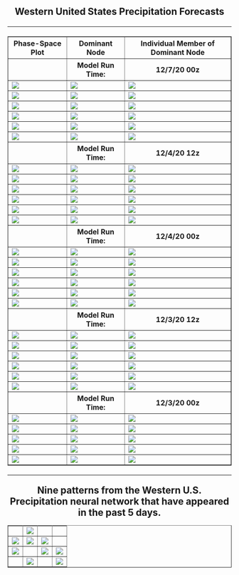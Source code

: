 <html>
  <head>
    <meta charset="utf-8">
    <meta name="viewport" content="width=device-width, initial-scale=1">
  </head>
  <body>
    <h2><center>Western United States Precipitation Forecasts
  <hr>
      


  <table border="1" cellpadding="1" cellspacing="1">
    <tr>
      <th>Phase-Space Plot</th>
      <th>Dominant Node</th>
      <th>Individual Member of Dominant Node</th>
    </tr>
    <tr>
      <th></th>
      <th>Model Run Time:</th>
      <th>12/7/20 00z</th>
    </tr>
    <tr>
      <td><img src="https://user-images.githubusercontent.com/75145898/101389105-299b2400-387e-11eb-8fd1-8a058f4debe3.png"></td>
      <td><img src="https://user-images.githubusercontent.com/75145898/101389175-46375c00-387e-11eb-8950-2153bfe47c97.png"></td>
      <td><img src="https://user-images.githubusercontent.com/75145898/101389372-91516f00-387e-11eb-8502-372601923e3f.png"></td>
    </tr>
    <tr>
      <td><img src="https://user-images.githubusercontent.com/75145898/101389106-2a33ba80-387e-11eb-996a-7f791f25a884.png"></td>
      <td><img src="https://user-images.githubusercontent.com/75145898/101389215-52bbb480-387e-11eb-80c9-6e4464066629.png"></td>
      <td><img src="https://user-images.githubusercontent.com/75145898/101389375-91ea0580-387e-11eb-9c40-6aebe37a4303.png"></td>
    </tr>
    <tr>
      <td><img src="https://user-images.githubusercontent.com/75145898/101389107-2a33ba80-387e-11eb-8b95-6ef907158d2a.png"></td>
      <td><img src="https://user-images.githubusercontent.com/75145898/101389234-5bac8600-387e-11eb-83a5-cbe5c60fdae8.png"></td>
      <td><img src="https://user-images.githubusercontent.com/75145898/101389376-91ea0580-387e-11eb-8daa-fe27d32aa27e.png"></td>
    </tr>
    <tr>
      <td><img src="https://user-images.githubusercontent.com/75145898/101389108-2acc5100-387e-11eb-87ca-21f11c5db0aa.png"></td>
      <td><img src="https://user-images.githubusercontent.com/75145898/101389267-6830de80-387e-11eb-982a-aaa7616b978d.png"></td>
      <td><img src="https://user-images.githubusercontent.com/75145898/101389377-92829c00-387e-11eb-8202-1b5a59110600.png"></td>
    </tr>
    <tr>
      <td><img src="https://user-images.githubusercontent.com/75145898/101389109-2acc5100-387e-11eb-87fd-9882b20e51e2.png"></td>
      <td><img src="https://user-images.githubusercontent.com/75145898/101389299-73840a00-387e-11eb-9edf-a6f822f3efee.png"></td>
      <td><img src="https://user-images.githubusercontent.com/75145898/101389378-92829c00-387e-11eb-8349-d9b43344a22d.png"></td>
    </tr>
    <tr>
      <td><img src="https://user-images.githubusercontent.com/75145898/101389110-2acc5100-387e-11eb-9ff3-b77f7913c332.png"></td>
      <td><img src="https://user-images.githubusercontent.com/75145898/101389327-81398f80-387e-11eb-8878-e78b5df97dc2.png"></td>
      <td><img src="https://user-images.githubusercontent.com/75145898/101389379-92829c00-387e-11eb-9490-76da1cf42180.png"></td>
    </tr>
    <tr>
      <th></th>
      <th>Model Run Time:</th>
      <th>12/4/20 12z</th>
    </tr>
    <tr>
      <td><img src="https://user-images.githubusercontent.com/75145898/101234144-4535dd00-367a-11eb-873a-30ae7c1effe3.png"></td>
      <td><img src="https://user-images.githubusercontent.com/75145898/101234469-c1312480-367c-11eb-89c9-aa19a4833da5.png"></td>
      <td><img src="https://user-images.githubusercontent.com/75145898/101234226-b2497280-367a-11eb-84c9-a3fbdf7a0191.png"></td>
    </tr>
    <tr>
      <td><img src="https://user-images.githubusercontent.com/75145898/101234145-45ce7380-367a-11eb-9f7b-2ceeba31f130.png"></td>
      <td><img src="https://user-images.githubusercontent.com/75145898/101234173-6b5b7d00-367a-11eb-8f32-6a4e01648b2d.png"></td>
      <td><img src="https://user-images.githubusercontent.com/75145898/101234227-b2e20900-367a-11eb-9326-6297a80d4632.png"></td>
    </tr>
    <tr>
      <td><img src="https://user-images.githubusercontent.com/75145898/101234146-45ce7380-367a-11eb-8571-325d6a32dd7e.png"></td>
      <td><img src="https://user-images.githubusercontent.com/75145898/101234179-7ca48980-367a-11eb-8e81-54e07a10301e.png"></td>
      <td><img src="https://user-images.githubusercontent.com/75145898/101234228-b2e20900-367a-11eb-9694-d37c93fc2b4e.png"></td>
    </tr>
    <tr>
      <td><img src="https://user-images.githubusercontent.com/75145898/101234147-45ce7380-367a-11eb-9aa7-89b92d678656.png"></td>
      <td><img src="https://user-images.githubusercontent.com/75145898/101234188-88904b80-367a-11eb-98f3-4cdd912001fe.png"></td>
      <td><img src="https://user-images.githubusercontent.com/75145898/101234229-b2e20900-367a-11eb-8668-62f882e6be63.png"></td>
    </tr>
    <tr>
      <td><img src="https://user-images.githubusercontent.com/75145898/101234148-45ce7380-367a-11eb-8a0e-5b2d5cd97059.png"></td>
      <td><img src="https://user-images.githubusercontent.com/75145898/101234202-934ae080-367a-11eb-81e8-c26517b1a495.png"></td>
      <td><img src="https://user-images.githubusercontent.com/75145898/101234230-b2e20900-367a-11eb-91f3-6f244643dcbf.png"></td>
    </tr>
    <tr>
      <td><img src="https://user-images.githubusercontent.com/75145898/101234150-46670a00-367a-11eb-9495-c5f162d6b3bd.png"></td>
      <td><img src="https://user-images.githubusercontent.com/75145898/101234214-a198fc80-367a-11eb-81b8-d06d8d21822e.png"></td>
      <td><img src="https://user-images.githubusercontent.com/75145898/101234231-b37a9f80-367a-11eb-8f24-0f8c06d41854.png"></td>
    </tr>
    <tr>
      <th></th>
      <th>Model Run Time:</th>
      <th>12/4/20 00z</th>
    </tr>
    <tr>
      <td><img src="https://user-images.githubusercontent.com/75145898/101197138-f4dd6180-361e-11eb-87b3-76eb697a401c.png"></td>
      <td><img src="https://user-images.githubusercontent.com/75145898/101197194-06266e00-361f-11eb-9687-ca668b5b6041.png"></td>
      <td><img src="https://user-images.githubusercontent.com/75145898/101197462-5f8e9d00-361f-11eb-833b-10193b3710f9.png"></td>
    </tr>
    <tr>
      <td><img src="https://user-images.githubusercontent.com/75145898/101197140-f4dd6180-361e-11eb-85e9-40d0ced8b545.png"></td>
      <td><img src="https://user-images.githubusercontent.com/75145898/101197217-11799980-361f-11eb-9239-4b86eb04357e.png"></td>
      <td><img src="https://user-images.githubusercontent.com/75145898/101197465-60273380-361f-11eb-8b15-da8f45da51e1.png"></td>
    </tr>
    <tr>
      <td><img src="https://user-images.githubusercontent.com/75145898/101197142-f4dd6180-361e-11eb-8434-791f82f9b8ab.png"></td>
      <td><img src="https://user-images.githubusercontent.com/75145898/101197259-1d655b80-361f-11eb-93f4-1103fa50d676.png"></td>
      <td><img src="https://user-images.githubusercontent.com/75145898/101197466-60273380-361f-11eb-9234-0ab42387e7d8.png"></td>
    </tr>
    <tr>
      <td><img src="https://user-images.githubusercontent.com/75145898/101197143-f575f800-361e-11eb-9b95-c4ddf0a2a1fd.png"></td>
      <td><img src="https://user-images.githubusercontent.com/75145898/101197313-3241ef00-361f-11eb-843e-eb995df6fc21.png"></td>
      <td><img src="https://user-images.githubusercontent.com/75145898/101197468-60bfca00-361f-11eb-8106-2d87dcb200c8.png"></td>
    </tr>
    <tr>
      <td><img src="https://user-images.githubusercontent.com/75145898/101197144-f575f800-361e-11eb-8648-5cc3f8b2c130.png"></td>
      <td><img src="https://user-images.githubusercontent.com/75145898/101197357-3ff77480-361f-11eb-9738-733e679bbc94.png"></td>
      <td><img src="https://user-images.githubusercontent.com/75145898/101197469-60bfca00-361f-11eb-911b-215fbfa00617.png"></td>
    </tr>
    <tr>
      <td><img src="https://user-images.githubusercontent.com/75145898/101197145-f575f800-361e-11eb-89dc-fb418120a7c5.png"></td>
      <td><img src="https://user-images.githubusercontent.com/75145898/101197399-4ede2700-361f-11eb-9e4d-fa3941de3ab2.png"></td>
      <td><img src="https://user-images.githubusercontent.com/75145898/101197470-60bfca00-361f-11eb-9f13-aad6166214c3.png"></td>
    </tr>
    <tr>
      <th></th>
      <th>Model Run Time:</th>
      <th>12/3/20 12z</th>
    </tr>
    <tr>
      <td><img src="https://user-images.githubusercontent.com/75145898/101187203-4ed72a80-3611-11eb-9f21-af9423b43838.png"></td>
      <td><img src="https://user-images.githubusercontent.com/75145898/101187284-66161800-3611-11eb-9318-a7e73d01cdb5.png"></td>
      <td><img src="https://user-images.githubusercontent.com/75145898/101187523-b55c4880-3611-11eb-95a9-675c39ba5c01.png"></td>
    </tr>
    <tr>
      <td><img src="https://user-images.githubusercontent.com/75145898/101187205-4f6fc100-3611-11eb-890a-62d6309bc5db.png"></td>
      <td><img src="https://user-images.githubusercontent.com/75145898/101187308-6f06e980-3611-11eb-8d6c-b35f8273cfa6.png"></td>
      <td><img src="https://user-images.githubusercontent.com/75145898/101187525-b5f4df00-3611-11eb-8617-6a673e02f261.png"></td>
    </tr>
    <tr>
      <td><img src="https://user-images.githubusercontent.com/75145898/101187206-4f6fc100-3611-11eb-9414-7cd55d9f6a4c.png"></td>
      <td><img src="https://user-images.githubusercontent.com/75145898/101187356-7cbc6f00-3611-11eb-80b4-9993f35accc8.png"></td>
      <td><img src="https://user-images.githubusercontent.com/75145898/101187526-b5f4df00-3611-11eb-81d5-c96cac48c8b4.png"></td>
    </tr>
    <tr>
      <td><img src="https://user-images.githubusercontent.com/75145898/101187207-4f6fc100-3611-11eb-93ad-13255e92eb48.png"></td>
      <td><img src="https://user-images.githubusercontent.com/75145898/101187386-88a83100-3611-11eb-8e8e-429a9fbb1fdc.png"></td>
      <td><img src="https://user-images.githubusercontent.com/75145898/101187529-b68d7580-3611-11eb-90e0-bd73b38d2172.png"></td>
    </tr>
    <tr>
      <td><img src="https://user-images.githubusercontent.com/75145898/101187211-50085780-3611-11eb-9967-bd6f1ff0e8a4.png"></td>
      <td><img src="https://user-images.githubusercontent.com/75145898/101187426-98277a00-3611-11eb-90a6-db78b1a58657.png"></td>
      <td><img src="https://user-images.githubusercontent.com/75145898/101187530-b68d7580-3611-11eb-8b77-acf98cd3ba02.png"></td>
    </tr>
    <tr>
      <td><img src="https://user-images.githubusercontent.com/75145898/101187214-50085780-3611-11eb-8c8c-1dfa4d9f6df8.png"></td>
      <td><img src="https://user-images.githubusercontent.com/75145898/101187453-a37aa580-3611-11eb-86bc-0c1aeb17db07.png"></td>
      <td><img src="https://user-images.githubusercontent.com/75145898/101187531-b68d7580-3611-11eb-9c98-0499d18e6519.png"></td>
    </tr>
    <tr>
      <th></th>
      <th>Model Run Time:</th>
      <th>12/3/20 00z</th>
    </tr>
    <tr>
      <td><img src="https://user-images.githubusercontent.com/75145898/101125137-c0818b00-35b5-11eb-9019-f38805c143c5.png"></td>
      <td><img src="https://user-images.githubusercontent.com/75145898/101125222-f1fa5680-35b5-11eb-98e3-95be0a3d22da.png"></td>
      <td><img src="https://user-images.githubusercontent.com/75145898/101125269-13f3d900-35b6-11eb-9467-576e89badcc0.png"></td>
    </tr>
    <tr>
      <td><img src="https://user-images.githubusercontent.com/75145898/101125139-c11a2180-35b5-11eb-8b03-6dd05f416882.png"></td>
      <td><img src="https://user-images.githubusercontent.com/75145898/101125191-e018b380-35b5-11eb-85a6-7e9441b8a5be.png"></td>
      <td><img src="https://user-images.githubusercontent.com/75145898/101125271-13f3d900-35b6-11eb-8aa3-c81a7aef6a5c.png"></td>
    </tr>
    <tr>
      <td><img src="https://user-images.githubusercontent.com/75145898/101125140-c11a2180-35b5-11eb-950b-e139472b2a93.png"></td>
      <td><img src="https://user-images.githubusercontent.com/75145898/101125191-e018b380-35b5-11eb-85a6-7e9441b8a5be.png"></td>
      <td><img src="https://user-images.githubusercontent.com/75145898/101125272-13f3d900-35b6-11eb-8ffd-92480c3df0be.png"></td>
    </tr>
    <tr>
      <td><img src="https://user-images.githubusercontent.com/75145898/101125141-c11a2180-35b5-11eb-9ab7-94ffc9a9c592.png"></td>
      <td><img src="https://user-images.githubusercontent.com/75145898/101125191-e018b380-35b5-11eb-85a6-7e9441b8a5be.png"></td>
      <td><img src="https://user-images.githubusercontent.com/75145898/101125274-148c6f80-35b6-11eb-87e8-a77133c6ad6b.png"></td>
    </tr>
    <tr>
      <td><img src="https://user-images.githubusercontent.com/75145898/101125142-c11a2180-35b5-11eb-9755-4fdb7b48c5b4.png"></td>
      <td><img src="https://user-images.githubusercontent.com/75145898/101125236-fd4d8200-35b5-11eb-9f17-58fb707e6658.png"></td>
      <td><img src="https://user-images.githubusercontent.com/75145898/101125276-148c6f80-35b6-11eb-8f2c-3b590380b070.png"></td>
    </tr>
  </table>
  <hr>


<table border="1" cellpadding="1" cellspacing="1">
  <tr>Nine patterns from the Western U.S. Precipitation neural network that have appeared in the past 5 days.</tr>
  <tr>
    <td><img src=""></td>
    <td><img src="https://user-images.githubusercontent.com/75145898/100924021-4a8a0080-349d-11eb-85b6-4ee0669b2fd3.png"></td>
    <td><img src=""></td>
    <td><img src=""></td>
  </tr>
  <tr>
    <td><img src="https://user-images.githubusercontent.com/75145898/101054446-233b3e00-3546-11eb-9c95-9d3bc7c2688a.png"></td>
    <td><img src="https://user-images.githubusercontent.com/75145898/100791298-4ba42a80-33d6-11eb-99a0-34df6bbbced9.png"></td>
    <td><img src="https://user-images.githubusercontent.com/75145898/101120635-5bc13300-35ab-11eb-8a46-1d8968f7107c.png"></td>
    <td><img src=""></td>
  </tr>
  <tr>
    <td><img src="https://user-images.githubusercontent.com/75145898/101054589-4665ed80-3546-11eb-8a9a-7ce8201cd115.png"></td>
    <td><img src=""></td>
    <td><img src="https://user-images.githubusercontent.com/75145898/101054544-3c43ef00-3546-11eb-996d-9c477262822a.png"></td>
    <td><img src="https://user-images.githubusercontent.com/75145898/101120635-5bc13300-35ab-11eb-8a46-1d8968f7107c.png"></td>
  </tr>
  <tr>
    <td><img src=""></td>
    <td><img src="https://user-images.githubusercontent.com/75145898/101120635-5bc13300-35ab-11eb-8a46-1d8968f7107c.png"></td>
    <td><img src=""></td>
    <td><img src="https://user-images.githubusercontent.com/75145898/101120649-68de2200-35ab-11eb-81f9-6f9b19bbf661.png"></td>
  </tr>
</table>
    

